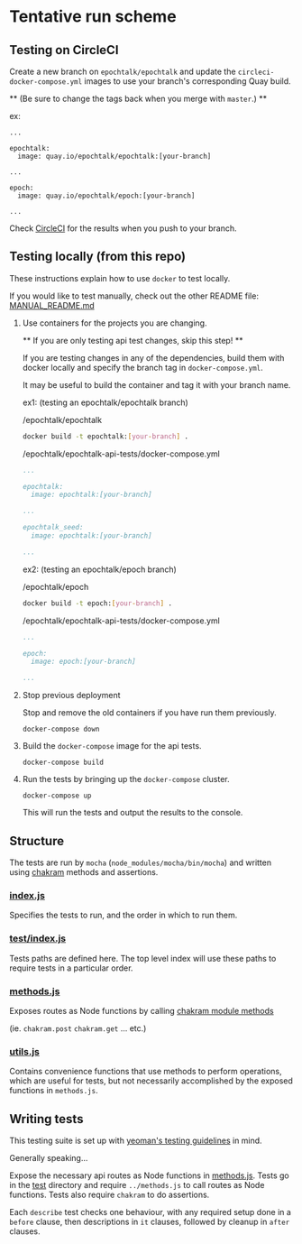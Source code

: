 Tentative run scheme
====================

Testing on CircleCI
-------------------

Create a new branch on `epochtalk/epochtalk` and update the
`circleci-docker-compose.yml` images to use your branch's corresponding Quay
build.

** (Be sure to change the tags back when you merge with `master`.) **

ex:
```
...

epochtalk:
  image: quay.io/epochtalk/epochtalk:[your-branch]

...

epoch:
  image: quay.io/epochtalk/epoch:[your-branch]

...
```

Check [CircleCI](https://circleci.com/gh/epochtalk/epochtalk) for the
results when you push to your branch.


Testing locally (from this repo)
--------------------------------

These instructions explain how to use `docker` to test locally.

If you would like to test manually, check out the other README file:
[MANUAL_README.md](./MANUAL_README.md)

1. Use containers for the projects you are changing.

    ** If you are only testing api test changes, skip this step! **

    If you are testing changes in any of the dependencies, build them with
    docker locally and specify the branch tag in `docker-compose.yml`.

    It may be useful to build the container and tag it with your branch name.

    ex1: (testing an epochtalk/epochtalk branch)

    /epochtalk/epochtalk
    ```bash
    docker build -t epochtalk:[your-branch] .
    ```

    /epochtalk/epochtalk-api-tests/docker-compose.yml
    ```yaml
    ...

    epochtalk:
      image: epochtalk:[your-branch]

    ...

    epochtalk_seed:
      image: epochtalk:[your-branch]

    ...
    ```

    ex2: (testing an epochtalk/epoch branch)

    /epochtalk/epoch
    ```bash
    docker build -t epoch:[your-branch] .
    ```

    /epochtalk/epochtalk-api-tests/docker-compose.yml
    ```yaml
    ...

    epoch:
      image: epoch:[your-branch]

    ...
    ```

2. Stop previous deployment

    Stop and remove the old containers if you have run them previously.

    ```
    docker-compose down
    ```

3. Build the `docker-compose` image for the api tests.

    ```
    docker-compose build
    ```

4. Run the tests by bringing up the `docker-compose` cluster.

    ```
    docker-compose up
    ```

    This will run the tests and output the results to the console.


Structure
---------

The tests are run by `mocha` (`node_modules/mocha/bin/mocha`) and written using
[chakram](https://dareid.github.io/chakram/) methods and assertions.

### [index.js](index.js)

Specifies the tests to run, and the order in which to run them.

### [test/index.js](test/index.js)

Tests paths are defined here.  The top level index will use these paths to
require tests in a particular order.

### [methods.js](methods.js)

Exposes routes as Node functions by calling [chakram module methods](https://dareid.github.io/chakram/jsdoc/module-chakram.html)

(ie. `chakram.post` `chakram.get` ... etc.)

### [utils.js](utils.js)

Contains convenience functions that use methods to perform operations, which are
useful for tests, but not necessarily accomplished by the exposed functions in
`methods.js`.

Writing tests
-------------

This testing suite is set up with [yeoman's testing guidelines](http://yeoman.io/contributing/testing-guidelines.html)
in mind.

Generally speaking...

Expose the necessary api routes as Node functions in [methods.js](methods.js).
Tests go in the [test](test) directory and require `../methods.js` to call routes
as Node functions.  Tests also require `chakram` to do assertions.

Each `describe` test checks one behaviour, with any required setup done in a
`before` clause, then descriptions in `it` clauses, followed by cleanup in
`after` clauses.
